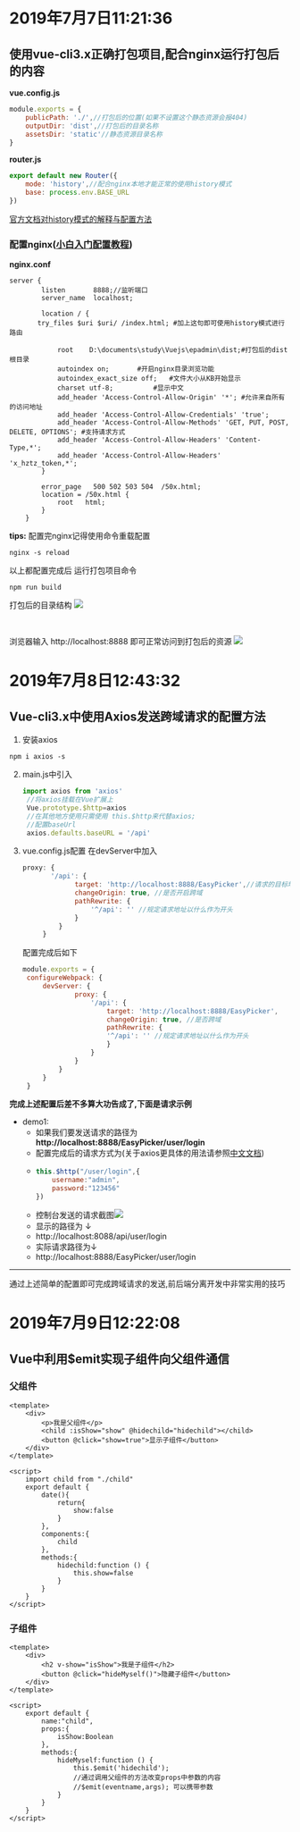 # 2019年7月7日11:21:36
## 使用vue-cli3.x正确打包项目,配合nginx运行打包后的内容
**vue.config.js**
```js
module.exports = {
    publicPath: './',//打包后的位置(如果不设置这个静态资源会报404)
    outputDir: 'dist',//打包后的目录名称
    assetsDir: 'static'//静态资源目录名称
}
```
**router.js**
```js
export default new Router({
    mode: 'history',//配合nginx本地才能正常的使用history模式
    base: process.env.BASE_URL
})
```
[官方文档对history模式的解释与配置方法](https://router.vuejs.org/zh/guide/essentials/history-mode.html#%E5%90%8E%E7%AB%AF%E9%85%8D%E7%BD%AE%E4%BE%8B%E5%AD%90)

### 配置nginx([小白入门配置教程](https://www.cnblogs.com/roseAT/p/11013868.html))
**nginx.conf**
```
server {
        listen       8888;//监听端口
        server_name  localhost;

        location / {
	   try_files $uri $uri/ /index.html; #加上这句即可使用history模式进行路由

            root 	D:\documents\study\Vuejs\epadmin\dist;#打包后的dist根目录
            autoindex on;       #开启nginx目录浏览功能
            autoindex_exact_size off;   #文件大小从KB开始显示
            charset utf-8;          #显示中文
            add_header 'Access-Control-Allow-Origin' '*'; #允许来自所有的访问地址
            add_header 'Access-Control-Allow-Credentials' 'true';
            add_header 'Access-Control-Allow-Methods' 'GET, PUT, POST, DELETE, OPTIONS'; #支持请求方式
            add_header 'Access-Control-Allow-Headers' 'Content-Type,*';
			add_header 'Access-Control-Allow-Headers' 'x_hztz_token,*';
        }
        
        error_page   500 502 503 504  /50x.html;
        location = /50x.html {
            root   html;
        }
    }
```
**tips:** 配置完nginx记得使用命令重载配置
```
nginx -s reload
```

以上都配置完成后 运行打包项目命令
```
npm run build
```
打包后的目录结构
![](https://img2018.cnblogs.com/blog/1504886/201907/1504886-20190707115002729-1931252950.png)

<br>

浏览器输入 http://localhost:8888 即可正常访问到打包后的资源
![](https://img2018.cnblogs.com/blog/1504886/201907/1504886-20190707114850754-1740467751.png)


# 2019年7月8日12:43:32

## Vue-cli3.x中使用Axios发送跨域请求的配置方法

1. 安装axios
```
npm i axios -s
```
2. main.js中引入
   ```js
   import axios from 'axios'
    //将axios挂载在Vue扩展上
    Vue.prototype.$http=axios
    //在其他地方使用只需使用 this.$http来代替axios;
    //配置baseUrl
    axios.defaults.baseURL = '/api'
   ```
3. vue.config.js配置
   在devServer中加入
   ```js
   proxy: {
          '/api': {
                target: 'http://localhost:8888/EasyPicker',//请求的目标地址的BaseURL
                changeOrigin: true, //是否开启跨域
                pathRewrite: {
                    '^/api': '' //规定请求地址以什么作为开头
                }
            }
        }
   ```
   配置完成后如下
   ```js
   module.exports = {
    configureWebpack: {
        devServer: {
                proxy: {
                    '/api': {
                        target: 'http://localhost:8888/EasyPicker',
                        changeOrigin: true, //是否跨域
                        pathRewrite: {
                        '^/api': '' //规定请求地址以什么作为开头
                        }
                    }
                }
            }
        }
    }
   ```
**完成上述配置后差不多算大功告成了,下面是请求示例**
* demo1:
  * 如果我们要发送请求的路径为 **http://localhost:8888/EasyPicker/user/login**
  * 配置完成后的请求方式为(关于axios更具体的用法请参照[中文文档](https://www.kancloud.cn/yunye/axios/234845))
  * ```js
    this.$http("/user/login",{
        username:"admin",
        password:"123456"
    })
    ```
  * 控制台发送的请求截图![](https://img2018.cnblogs.com/blog/1504886/201907/1504886-20190708130842272-733772609.png)
  * 显示的路径为 ↓
  * http://localhost:8088/api/user/login
  * 实际请求路径为↓
  * http://localhost:8888/EasyPicker/user/login
 
 ---
 通过上述简单的配置即可完成跨域请求的发送,前后端分离开发中非常实用的技巧

# 2019年7月9日12:22:08
## Vue中利用$emit实现子组件向父组件通信
### 父组件
```vue
<template>
    <div>
        <p>我是父组件</p>
        <child :isShow="show" @hidechild="hidechild"></child>
        <button @click="show=true">显示子组件</button>
    </div>
</template>

<script>
    import child from "./child"
    export default {
        date(){
            return{
                show:false
            }
        },
        components:{
            child
        },
        methods:{
            hidechild:function () {
                this.show=false
            }
        }
    }
</script>
```
### 子组件
```
<template>
    <div>
        <h2 v-show="isShow">我是子组件</h2>
        <button @click="hideMyself()">隐藏子组件</button>
    </div>
</template>

<script>
    export default {
        name:"child",
        props:{
            isShow:Boolean
        },
        methods:{
            hideMyself:function () {
                this.$emit('hidechild');
                //通过调用父组件的方法改变props中参数的内容
                //$emit(eventname,args); 可以携带参数
            }
        }
    }
</script>

```